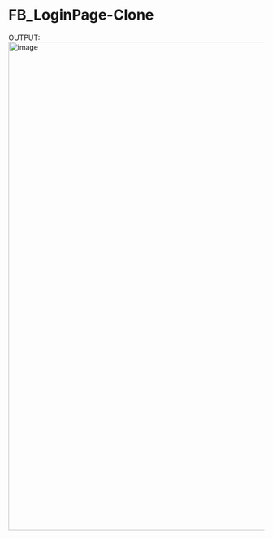 # FB_LoginPage-Clone
OUTPUT:
<img width="960" alt="image" src="https://github.com/kushagra-a-singh/Facebook_LoginPage-Clone/assets/105034224/391c6662-6ce7-480e-a515-5269ebaad31f">
